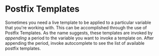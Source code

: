 # Postfix Templates

Sometimes you need a live template to be applied to a particular variable that you're working with. This can be accomplished through the use of Postfix Templates. As the name suggests, these templates are invoked by *appending* a period to the variable you want to invoke a template on. After appending the period, invoke autocomplete to see the list of available postfix templates.